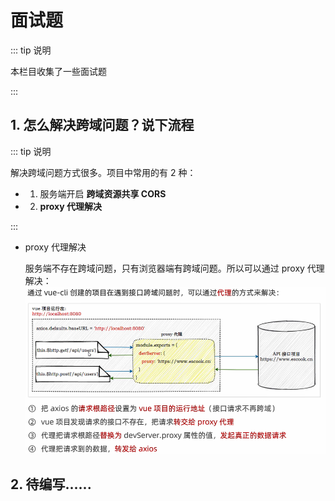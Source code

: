 # 面试题

::: tip 说明

本栏目收集了一些面试题

:::

## 1. 怎么解决跨域问题？说下流程

::: tip 说明

解决跨域问题方式很多。项目中常用的有 2 种：

- 1. 服务端开启 **跨域资源共享 CORS**
- 2. **proxy 代理解决**

:::

- proxy 代理解决

  服务端不存在跨域问题，只有浏览器端有跨域问题。所以可以通过 proxy 代理 解决：
  <img src="./img/proxy.png" alt="proxy 代理解决跨域问题示意图" title="proxy 代理解决跨域问题示意图" width="740" />

## 2. 待编写......
